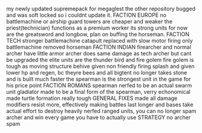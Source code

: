 my newly updated supremepack for megaglest
the other repository bugged and was soft locked so i couldnt update it.
     FACTION EUROPE
no battlemachine or airship
guard towers are cheaper and weaker
the priest(technician) functions as a premium worker
its strong units for now are the greatsword and longbow, plan on buffing the horseman.
     FACTION TECH
stronger battlemachine
catapult replaced with slow motor firing only battlemachine
removed horseman
     FACTION INDIAN
firearcher and normal archer have little armor
archer does same damage as tech archer but cant be upgraded
the elite units are the thunder bird and fire golem
fire golem is tough as moving structure
behive given non friendly firing splash and given lower hp and regen, bc theyre bees and all
bigtent no longer takes stone and is built much faster
the spearman is the strongest unit in the game for his price point
     FACTION ROMANS
spearman nerfed to be an actual swarm unit
gladiator made to be a final form of the spearman, verry echonomical
made turtle formation really tough
     GENERAL FIXES
made all damage modifiers resist more, effectively making battles last longer and
bases take actual effort to destroy
heavily nerfed ranged units, you can no longer spam archer and win every game
you have to actually use STRATEGY no archer spam
